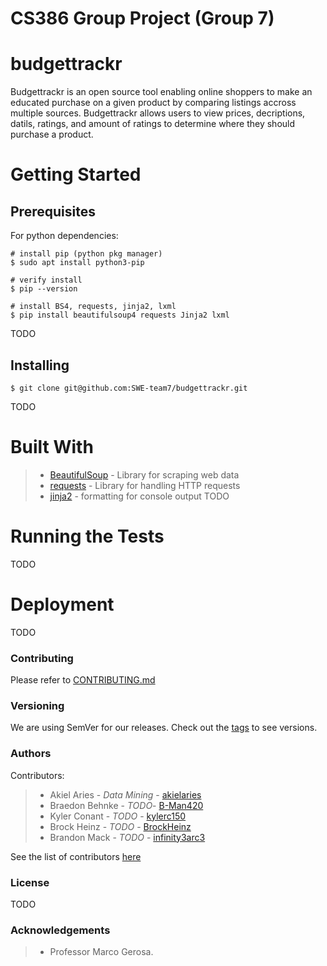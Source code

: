 # CS386 Group Project (Group 7)

# budgettrackr
Budgettrackr is an open source tool enabling online shoppers to make an educated purchase on a given 
product by comparing listings accross multiple sources. Budgettrackr allows users to view prices, 
decriptions, datils, ratings, and amount of ratings to determine where they should purchase a product. 

# Getting Started
## Prerequisites
For python dependencies: 
```
# install pip (python pkg manager)
$ sudo apt install python3-pip

# verify install
$ pip --version

# install BS4, requests, jinja2, lxml
$ pip install beautifulsoup4 requests Jinja2 lxml
```
TODO

## Installing
```
$ git clone git@github.com:SWE-team7/budgettrackr.git
```
TODO

# Built With
> * [BeautifulSoup](https://pypi.org/project/beautifulsoup4/) - Library for scraping web data
> * [requests](https://pypi.org/project/requests/) - Library for handling HTTP requests
> * [jinja2](https://pypi.org/project/Jinja2/) - formatting for console output
TODO

# Running the Tests
TODO

# Deployment
TODO

### Contributing
Please refer to [CONTRIBUTING.md](https://github.com/SWE-team7/budgettrackr/blob/sandbox/CONTRIBUTING.md)

### Versioning
We are using SemVer for our releases. Check out the [tags](https://github.com/SWE-team7/budgettrackr/tags) to see versions.

### Authors
Contributors:
> * Akiel Aries - *Data Mining* - [akielaries](https://github.com/akielaries)
> * Braedon Behnke - *TODO*- [B-Man420](https://github.com/B-Man420)
> * Kyler Conant - *TODO* - [kylerc150](https://github.com/kylerc150)
> * Brock Heinz - *TODO* - [BrockHeinz](https://github.com/BrockHeinz)
> * Brandon Mack - *TODO* - [infinity3arc3](https://github.com/infinity3arc3)

See the list of contributors [here](https://github.com/SWE-team7/budgettrackr/blob/sandbox/CONTRIBUTORS.md)

### License
TODO

### Acknowledgements
> * Professor Marco Gerosa.
